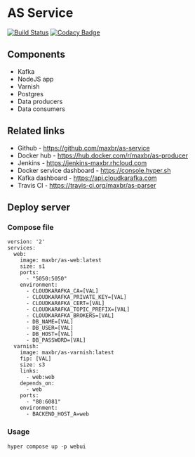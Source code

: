 AS Service
==========

[![Build Status](https://travis-ci.org/maxbr/as-parser.svg?branch=master)](https://travis-ci.org/maxbr/as-parser) [![Codacy Badge](https://api.codacy.com/project/badge/Grade/30b7a795b48840bcab2df43d05e6f0bb)](https://www.codacy.com/app/karelov-maksim/as-parser?utm_source=github.com&amp;utm_medium=referral&amp;utm_content=maxbr/as-parser&amp;utm_campaign=Badge_Grade)

## Components
* Kafka 
* NodeJS app
* Varnish
* Postgres
* Data producers
* Data consumers

## Related links
* Github - https://github.com/maxbr/as-service
* Docker hub - https://hub.docker.com/r/maxbr/as-producer
* Jenkins - https://jenkins-maxbr.rhcloud.com
* Docker service dashboard - https://console.hyper.sh
* Kafka dashboard - https://api.cloudkarafka.com
* Travis CI - https://travis-ci.org/maxbr/as-parser

## Deploy server
### Compose file
```
version: '2'
services:
  web:
    image: maxbr/as-web:latest
    size: s1
    ports:
      - "5050:5050"
    environment:
      - CLOUDKARAFKA_CA=[VAL]
      - CLOUDKARAFKA_PRIVATE_KEY=[VAL]
      - CLOUDKARAFKA_CERT=[VAL]
      - CLOUDKARAFKA_TOPIC_PREFIX=[VAL]
      - CLOUDKARAFKA_BROKERS=[VAL]
      - DB_NAME=[VAL]
      - DB_USER=[VAL]
      - DB_HOST=[VAL]
      - DB_PASSWORD=[VAL]
  varnish:
    image: maxbr/as-varnish:latest
    fip: [VAL]
    size: s3
    links:
      - web:web
    depends_on:
      - web
    ports:
      - "80:6081"
    environment:
      - BACKEND_HOST_A=web
```

### Usage
``hyper compose up -p webui``
